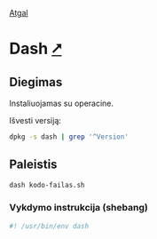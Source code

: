 [Atgal](./readme.md)

# Dash [&#x2B67;](https://manned.org/dash.1)

## Diegimas

Instaliuojamas su operacine.

Išvesti versiją:

```bash
dpkg -s dash | grep '^Version'
```

## Paleistis

```bash
dash kodo-failas.sh
```

### Vykdymo instrukcija (shebang)

```bash
#! /usr/bin/env dash
```
